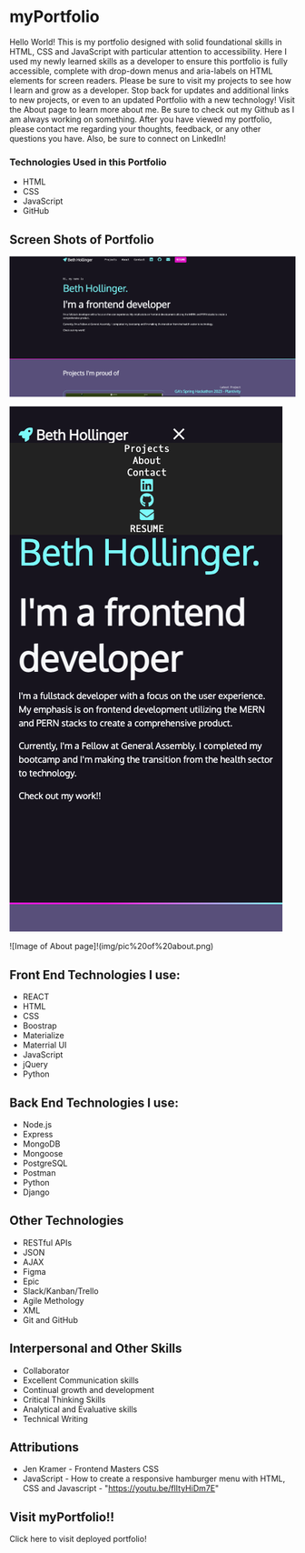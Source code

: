# myPortfolio #
Hello World! This is my portfolio designed with solid foundational skills in HTML, CSS and JavaScript with particular attention to accessibility. Here I used my newly learned skills as a developer to ensure this portfolio is fully accessible, complete with drop-down menus and aria-labels on HTML elements for screen readers. Please be sure to visit my projects to see how I learn and grow as a developer. Stop back for updates and additional links to new projects, or even to an updated Portfolio with a new technology! Visit the About page to learn more about me. Be sure to check out my Github as I am always working on something. After you have viewed my portfolio, please contact me regarding your thoughts, feedback, or any other questions you have. Also, be sure to connect on LinkedIn!

### Technologies Used in this Portfolio ###
* HTML
* CSS  
* JavaScript
* GitHub

## Screen Shots of Portfolio ##
![Image of home screen](img/home%20screen%20pic.png)

![Image of accessible drop down menu](img/pic%20of%20drop%20down%20menu.png)

![Image of About page]!(img/pic%20of%20about.png)


## Front End Technologies I use: ##
* REACT
* HTML
* CSS
* Boostrap
* Materialize
* Materrial UI
* JavaScript
* jQuery
* Python

## Back End Technologies I use: ##
* Node.js
* Express
* MongoDB 
* Mongoose
* PostgreSQL
* Postman
* Python
* Django

## Other Technologies ##
* RESTful APIs
* JSON
* AJAX
* Figma
* Epic
* Slack/Kanban/Trello
* Agile Methology
* XML
* Git and GitHub

## Interpersonal and Other Skills ##
* Collaborator
* Excellent Communication skills
* Continual growth and development
* Critical Thinking Skills
* Analytical and Evaluative skills
* Technical Writing

## Attributions ##
* Jen Kramer - Frontend Masters CSS
* JavaScript - How to create a responsive hamburger menu with HTML, CSS and Javascript - "https://youtu.be/flItyHiDm7E"

## Visit myPortfolio!! ##
Click here to visit deployed portfolio!


